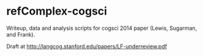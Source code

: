 refComplex-cogsci
=================

Writeup, data and analysis scripts for cogsci 2014 paper (Lewis, Sugarman, and Frank).

Draft at http://langcog.stanford.edu/papers/LF-underreview.pdf
